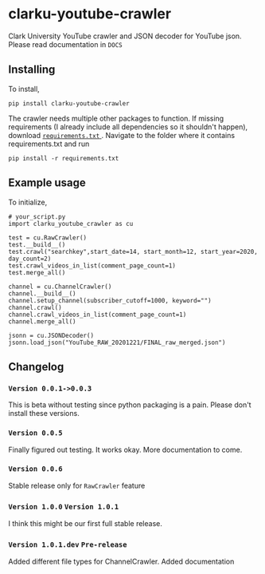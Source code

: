 # clarku-youtube-crawler

Clark University YouTube crawler and JSON decoder for YouTube json. Please read documentation in ``DOCS``

## Installing
To install,

``pip install clarku-youtube-crawler``

The crawler needs multiple other packages to function. 
If missing requirements (I already include all dependencies so it shouldn't happen), download <a href="https://github.com/ClarkUniversity-NiuLab/clarku-youtube-crawler/blob/master/requirements.txt">``requirements.txt`` </a> .
Navigate to the folder where it contains requirements.txt and run 

``pip install -r requirements.txt``

## Example usage
To initialize, 
```
# your_script.py
import clarku_youtube_crawler as cu

test = cu.RawCrawler()
test.__build__()
test.crawl("searchkey",start_date=14, start_month=12, start_year=2020, day_count=2)
test.crawl_videos_in_list(comment_page_count=1)
test.merge_all()

channel = cu.ChannelCrawler()
channel.__build__()
channel.setup_channel(subscriber_cutoff=1000, keyword="")
channel.crawl()
channel.crawl_videos_in_list(comment_page_count=1)
channel.merge_all()

jsonn = cu.JSONDecoder()
jsonn.load_json("YouTube_RAW_20201221/FINAL_raw_merged.json")
```

## Changelog
### ``Version 0.0.1->0.0.3 ``

This is beta without testing since python packaging is a pain. Please don't install these versions.

### ``Version 0.0.5``
Finally figured out testing. It works okay. More documentation to come.

### ``Version 0.0.6``
Stable release only for ``RawCrawler`` feature

### ``Version 1.0.0`` ``Version 1.0.1``
I think this might be our first full stable release.

### ``Version 1.0.1.dev`` ``Pre-release``
Added different file types for ChannelCrawler. Added documentation
